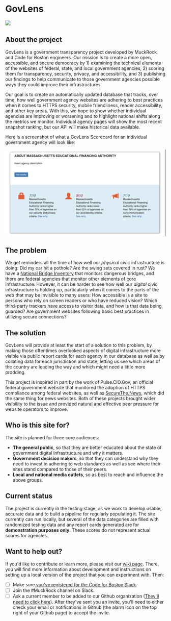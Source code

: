# GovLens

![](https://github.com/codeforboston/GovLens/workflows/Lint%20and%20Test/badge.svg)

## About the project

GovLens is a government transparency project developed by MuckRock and Code for Boston engineers. Our mission is to create a more open, accessible, and secure democracy by 1) examining the technical elements of the websites of federal, state, and local government agencies, 2) scoring them for transparency, security, privacy, and accessibility, and 3) publishing our findings to help communicate to those government agencies possible ways they could improve their infrastructures.

Our goal is to create an automatically updated database that tracks, over time, how well government agency websites are adhering to best practices when it comes to HTTPS security, mobile friendliness, reader accessibility, and other key areas. With this, we hope to show whether individual agencies are improving or worsening and to highlight national shifts along the metrics we monitor. Individual agency pages will show the most recent snapshot ranking, but our API will make historical data available.

Here is a screenshot of what a GovLens Scorecard for an individual government agency will look like:

![A screenshot of what a GovLens Scorecard looks like](README_images/scorecard.png)

## The problem

We get reminders all the time of how well our _physical_ civic infrastructure is doing: Did my car hit a pothole? Are the swing sets covered in rust? We have a [National Bridge Inventory](https://www.fhwa.dot.gov/bridge/nbi.cfm) that monitors dangerous bridges, and there are federal agencies that monitor other elements of core infrastructure. However, it can be harder to see how well our _digital_ civic infrastructure is holding up, particularly when it comes to the parts of the web that may be invisible to many users: How accessible is a site to persons who rely on screen readers or who have reduced vision? Which third-party trackers have access to visitor data, and how is that data being guarded? Are government websites following basic best practices in utilizing secure connections?

## The solution

GovLens will provide at least the start of a solution to this problem, by making those oftentimes overlooked aspects of digital infrastructure more visible via public report cards for each agency in our database as well as by collating data for each jurisdiction and state, letting us see which areas of the country are leading the way and which might need a little more prodding.

This project is inspired in part by the work of Pulse.CIO.Gov, an official federal government website that monitored the adoption of HTTPS compliance among federal websites, as well as [SecureThe.News](https://securethe.news), which did the same thing for news websites. Both of these projects brought wider visibility to the issue and provided natural and effective peer pressure for website operators to improve.

## Who is this site for?
The site is planned for three core audiences:

* __The general public__, so that they are better educated about the state of government digital infrastructure and why it matters.
* __Government decision makers__, so that they can understand why they need to invest in adhering to web standards as well as see where their sites stand compared to those of their peers.
* __Local and national media outlets__, so as best to reach and influence the above groups.

## Current status

The project is currently in the testing stage, as we work to develop usable, accurate data and to build a pipeline for regularly populating it. The site currently can run locally, but several of the data categories are filled with randomized testing data and any report cards generated are for **demonstration purposes only**. These scores do not represent actual scores for agencies.

## Want to help out?

If you'd like to contribute or learn more, please visit our [wiki page](https://github.com/codeforboston/GovLens/wiki). There,
you will find more information about development and instructions on setting up a local version of the project that you can
experiment with. Then:

- [ ] Make sure [you've registered for the Code for Boston Slack](https://communityinviter.com/apps/cfb-public/code-for-boston-slack-invite).
- [ ] Join the #MuckRock channel on Slack.
- [ ] Ask a current member to be added to our Github organization ([They'll need to click here](https://github.com/codeforboston/GovLens/settings/collaboration)). After they've sent you an invite, you'll need to either check your email or notifications in Github (the alarm icon on the top right of your Github page) to accept the invite.
